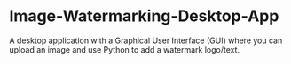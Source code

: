 # Image-Watermarking-Desktop-App
A desktop application with a Graphical User Interface (GUI) where you can upload an image and use Python to add a watermark logo/text.

